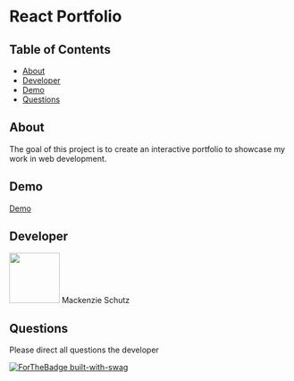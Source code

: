 # React Portfolio

## Table of Contents

- [About](#about)
- [Developer](#developer)
- [Demo](#Demo)   
- [Questions](#Questions)  


## About

  The goal of this project is to create an interactive portfolio to showcase my work in web development.  


## Demo     

[Demo](https://knzmck.github.io/portfolio-project/) 


## Developer  

   <img src="https://avatars.githubusercontent.com/Knzmck" height="90" width="90">    
   Mackenzie Schutz

## Questions

Please direct all questions the developer   

[![ForTheBadge built-with-swag](http://ForTheBadge.com/images/badges/built-with-swag.svg)](https://GitHub.com/Naereen/)    

